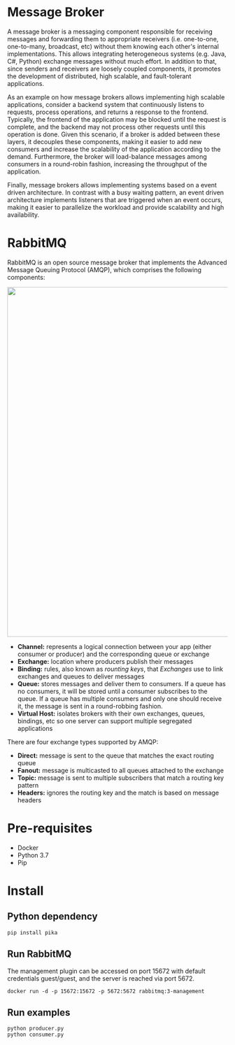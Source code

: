 # Message Broker
A message broker is a messaging component responsible for receiving messages and forwarding them to appropriate receivers (i.e. one-to-one, one-to-many, broadcast, etc) without them knowing each other's internal implementations. This allows integrating heterogeneous systems (e.g. Java, C#, Python) exchange messages without much effort. In addition to that, since senders and receivers are loosely coupled components, it promotes the development of distributed, high scalable, and fault-tolerant applications. 

As an example on how message brokers allows implementing high scalable applications, consider a backend system that continuously listens to requests, process operations, and returns a response to the frontend. Typically, the frontend of the application may be blocked until the request is complete, and the backend may not process other requests until this operation is done. Given this scenario, if a broker is added between these layers, it decouples these components, making it easier to add new consumers and increase the scalability of the application according to the demand. Furthermore, the broker will load-balance messages among consumers in a round-robin fashion, increasing the throughput of the application.

Finally, message brokers allows implementing systems based on a event driven architecture. In contrast with a busy waiting pattern, an event driven architecture implements listeners that are triggered when an event occurs, making it easier to parallelize the workload and provide scalability and high availability.  

# RabbitMQ

RabbitMQ is an open source message broker that implements the Advanced Message Queuing Protocol (AMQP), which comprises the following components:

<img src="https://user-images.githubusercontent.com/17576728/126493729-155ba0b0-3ad4-4683-a8f8-a2c86edefef7.png" width="800"  />


- **Channel:** represents a logical connection between your app (either consumer or producer) and the corresponding queue or exchange
- **Exchange:** location where producers publish their messages
- **Binding:** rules, also known as *rounting keys*, that *Exchanges* use to link exchanges and queues to deliver messages
- **Queue:** stores messages and deliver them to consumers. If a queue has no consumers, it will be stored until a consumer subscribes to the queue. If a queue has multiple consumers and only one should receive it, the message is sent in a round-robbing fashion.
- **Virtual Host:** isolates brokers with their own exchanges, queues, bindings, etc so one server can support multiple segregated applications 


There are four exchange types supported by AMQP:

- **Direct:** message is sent to the queue that matches the exact routing queue
- **Fanout:** message is multicasted to all queues attached to the exchange
- **Topic:** message is sent to multiple subscribers that match a routing key pattern
- **Headers:** ignores the routing key and the match is based on message headers









# Pre-requisites
- Docker 
- Python 3.7
- Pip

# Install

## Python dependency

```
pip install pika
```

## Run RabbitMQ

The management plugin can be accessed on port 15672 with default credentials guest/guest, and the server is reached via port 5672. 

```
docker run -d -p 15672:15672 -p 5672:5672 rabbitmq:3-management
```

## Run examples

```
python producer.py
python consumer.py
```
